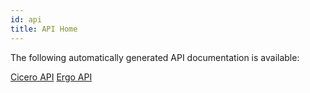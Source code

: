 ```yaml
---
id: api
title: API Home
---
```


The following automatically generated API documentation is available:

[Cicero API](cicero-api.md)
[Ergo API](ergo-api.md)